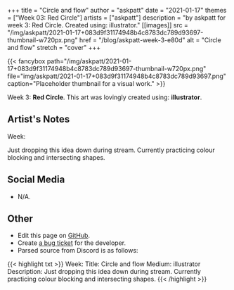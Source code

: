 +++
title =       "Circle and flow"
author =      "askpatt"
date =        "2021-01-17"
themes =      ["Week 03: Red Circle"]
artists =     ["askpatt"]
description = "by askpatt for week 3: Red Circle. Created using: illustrator."
[[images]]
      src = "/img/askpatt/2021-01-17+083d9f31174948b4c8783dc789d93697-thumbnail-w720px.png"
      href = "/blog/askpatt-week-3-e80d"
      alt = "Circle and flow"
      stretch = "cover"
+++


{{< fancybox path="/img/askpatt/2021-01-17+083d9f31174948b4c8783dc789d93697-thumbnail-w720px.png" file="img/askpatt/2021-01-17+083d9f31174948b4c8783dc789d93697.png" caption="Placeholder thumbnail for a visual work." >}}


Week 3: **Red Circle**. This art was lovingly created using: **illustrator**.

## Artist's Notes

Week: 

Just dropping this idea down during stream. Currently practicing colour blocking and intersecting shapes.

## Social Media

- N/A.

## Other

- Edit this page on [GitHub](https://github.com/teaminkling/web-refresh/edit/main/content/blog/askpatt-week-3-e80d.md).
- Create [a bug ticket](https://github.com/teaminkling/web-refresh/issues/new?assignees=&labels=bug&template=problem-report.md&title=) for the developer.
- Parsed source from Discord is as follows:

{{< highlight txt >}}
Week: 
Title:  Circle and flow
Medium: illustrator 
Description: Just dropping this idea down during stream. Currently practicing colour blocking and intersecting shapes.
{{< /highlight >}}